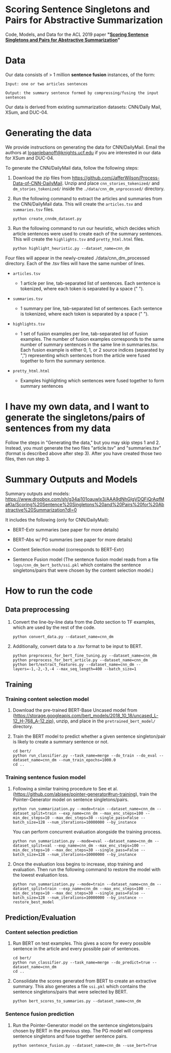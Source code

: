# Scoring Sentence Singletons and Pairs for Abstractive Summarization
Code, Models, and Data for the ACL 2019 paper **"[Scoring Sentence Singletons and Pairs for Abstractive Summarization](https://www.aclweb.org/anthology/P19-1209)"**

# Data

Our data consists of > 1 million **sentence fusion** instances, of the form: 

    Input: one or two articles sentences

    Output: the summary sentence formed by compressing/fusing the input sentences

Our data is derived from existing summarization datasets: CNN/Daily Mail, XSum, and DUC-04.

# Generating the data

We provide instructions on generating the data for CNN/DailyMail. Email the authors at loganlebanoff@knights.ucf.edu if you are interested in our data for XSum and DUC-04.

To generate the CNN/DailyMail data, follow the following steps:

1) Download the zip files from https://github.com/JafferWilson/Process-Data-of-CNN-DailyMail. Unzip and place `cnn_stories_tokenized/` and `dm_stories_tokenized/` inside the `./data/cnn_dm_unprocessed/` directory.
2) Run the following command to extract the articles and summaries from the CNN/DailyMail data. This will create the `articles.tsv` and `summaries.tsv` files.

    ```
    python create_cnndm_dataset.py
    ```
3) Run the following command to run our heuristic, which decides which article sentences were used to create each of the summary sentences. This will create the `highlights.tsv` and `pretty_html.html` files.

    ```
    python highlight_heuristic.py --dataset_name=cnn_dm
    ```

Four files will appear in the newly-created ./data/cnn_dm_processed directory. Each of the .tsv files will have the same number of lines.

* `articles.tsv`
    * 1 article per line, tab-separated list of sentences. Each sentence is tokenized, where each token is separated by a space (" ").

* `summaries.tsv`
    * 1 summary per line, tab-separated list of sentences. Each sentence is tokenized, where each token is separated by a space (" ").

* `highlights.tsv`
    * 1 set of fusion examples per line, tab-separated list of fusion examples. The number of fusion examples corresponds to the same number of summary sentences in the same line in summaries.tsv. Each fusion example is either 0, 1, or 2 source indices (separated by ",") representing which sentences from the article were fused together to form the summary sentence.

* `pretty_html.html`
    * Examples highlighting which sentences were fused together to form summary sentences

# I have my own data, and I want to generate the singletons/pairs of sentences from my data

Follow the steps in "Generating the data," but you may skip steps 1 and 2. Instead, you must generate the two files "article.tsv" and "summaries.tsv" (format is described above after step 3). After you have created those two files, then run step 3.


# Summary Outputs and Models

Summary outputs and models: https://www.dropbox.com/sh/g34aj101oauwlx3/AAA9dNhGlgVDQFiQrAqfMaKIa/Scoring%20Sentence%20Singletons%20and%20Pairs%20for%20Abstractive%20Summarization?dl=0

It includes the following (only for CNN/DailyMail):

- BERT-Extr summaries (see paper for more details)

- BERT-Abs w/ PG summaries (see paper for more details)

- Content Selection model (corresponds to BERT-Extr)

- Sentence Fusion model
(The sentence fusion model reads from a file `logs/cnn_dm_bert_both/ssi.pkl` which contains the sentence singletons/pairs that were chosen by the content selection model.)

# How to run the code

## Data preprocessing

1) Convert the line-by-line data from the *Data* section to TF examples, which are used by the rest of the code.

    ```
    python convert_data.py --dataset_name=cnn_dm
    ```

2) Additionally, convert data to a .tsv format to be input to BERT.

    ```
    python preprocess_for_bert_fine_tuning.py --dataset_name=cnn_dm
    python preprocess_for_bert_article.py --dataset_name=cnn_dm
    python bert/extract_features.py --dataset_name=cnn_dm --layers=-1,-2,-3,-4 --max_seq_length=400 --batch_size=1
    ```

## Training

### Training content selection model

1) Download the pre-trained BERT-Base Uncased model from (https://storage.googleapis.com/bert_models/2018_10_18/uncased_L-12_H-768_A-12.zip), unzip, and place in the `pretrained_bert_model/` directory.

2) Train the BERT model to predict whether a given sentence singleton/pair is likely to create a summary sentence or not.

    ```
    cd bert/
    python run_classifier.py --task_name=merge --do_train --do_eval --dataset_name=cnn_dm --num_train_epochs=1000.0
    cd ..
    ```
    

### Training sentence fusion model

1) Following a similar training procedure to See et al. (https://github.com/abisee/pointer-generator#run-training), train the Pointer-Generator model on sentence singletons/pairs.
    ```
    python run_summarization.py --mode=train --dataset_name=cnn_dm --dataset_split=train --exp_name=cnn_dm --max_enc_steps=100 --min_dec_steps=10 --max_dec_steps=30 --single_pass=False --batch_size=128 --num_iterations=10000000 --by_instance
    ```
    You can perform concurrent evaluation alongside the training process.

    ```
    python run_summarization.py --mode=eval --dataset_name=cnn_dm --dataset_split=val --exp_name=cnn_dm --max_enc_steps=100 --min_dec_steps=10 --max_dec_steps=30 --single_pass=False --batch_size=128 --num_iterations=10000000 --by_instance
    ```
    

2) Once the evaluation loss begins to increase, stop training and evaluation. Then run the following command to restore the model with the lowest evaluation loss.
    ```
    python run_summarization.py --mode=train --dataset_name=cnn_dm --dataset_split=train --exp_name=cnn_dm --max_enc_steps=100 --min_dec_steps=10 --max_dec_steps=30 --single_pass=False --batch_size=128 --num_iterations=10000000 --by_instance --restore_best_model
    ```

## Prediction/Evaluation

### Content selection prediction

1) Run BERT on test examples. This gives a score for every possible sentence in the article and every possible pair of sentences.
    ```
    cd bert/
    python run_classifier.py --task_name=merge --do_predict=true --dataset_name=cnn_dm
    cd ..
    ```

2) Consolidate the scores generated from BERT to create an extractive summary. This also generates a file `ssi.pkl` which contains the sentence singletons/pairs that were selected by BERT.
    ```
    python bert_scores_to_summaries.py --dataset_name=cnn_dm
    ```

### Sentence fusion prediction

1) Run the Pointer-Generator model on the sentence singletons/pairs chosen by BERT in the previous step. The PG model will compress sentence singletons and fuse together sentence pairs.
    ```
    python sentence_fusion.py --dataset_name=cnn_dm --use_bert=True
    ```



